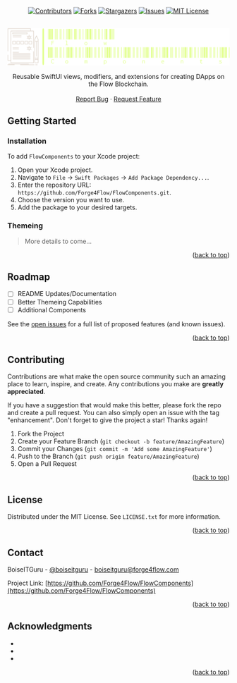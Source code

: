 <!-- Improved compatibility of back to top link: See: https://github.com/othneildrew/Best-README-Template/pull/73 -->

<a name="readme-top"></a>

<!--
*** Thanks for checking out the Best-README-Template. If you have a suggestion
*** that would make this better, please fork the repo and create a pull request
*** or simply open an issue with the tag "enhancement".
*** Don't forget to give the project a star!
*** Thanks again! Now go create something AMAZING! :D
-->

<div align="center">

<!-- PROJECT SHIELDS -->
<!--
*** I'm using markdown "reference style" links for readability.
*** Reference links are enclosed in brackets [ ] instead of parentheses ( ).
*** See the bottom of this document for the declaration of the reference variables
*** for contributors-url, forks-url, etc. This is an optional, concise syntax you may use.
*** https://www.markdownguide.org/basic-syntax/#reference-style-links
-->

[![Contributors][contributors-shield]][contributors-url]
[![Forks][forks-shield]][forks-url]
[![Stargazers][stars-shield]][stars-url]
[![Issues][issues-shield]][issues-url]
[![MIT License][license-shield]][license-url]

<br />

<a href="https://github.com/Forge4Flow/FlowComponents">
  <img src="repo_images/logo.png" alt="Logo">
</a>

<br />

<p align="center">
  Reusable SwiftUI views, modifiers, and extensions for creating DApps on the Flow Blockchain.
  <!-- <br />
  <a href="https://github.com/Forge4Flow/FlowComponents"><strong>Explore the docs »</strong></a> -->
  <br />
  <br />
  <!-- <a href="https://github.com/Forge4Flow/FlowComponents">View Demo</a>
  · -->
  <a href="https://github.com/Forge4Flow/FlowComponents/issues">Report Bug</a>
  ·
  <a href="https://github.com/Forge4Flow/FlowComponents/issues">Request Feature</a>
</p>
</div>

<!-- GETTING STARTED -->

## Getting Started

### Installation

To add `FlowComponents` to your Xcode project:

1. Open your Xcode project.
2. Navigate to `File` -> `Swift Packages` -> `Add Package Dependency...`.
3. Enter the repository URL: `https://github.com/Forge4Flow/FlowComponents.git`.
4. Choose the version you want to use.
5. Add the package to your desired targets.

### Themeing

> More details to come...

<p align="right">(<a href="#readme-top">back to top</a>)</p>

<!-- USAGE EXAMPLES -->

<!-- ## Usage

### Components / Views

#### `ButtonView`

#### `CodeBlock`

#### `TransactionView`

#### `ErrorView`

### Responsive DApp Helper

#### `AppProperties`

### Responsive DApp Builder

#### `ResponsiveView`

##### `HeaderView`

##### `SidebarView`

_For more examples, please refer to the [Documentation](https://example.com)_

<p align="right">(<a href="#readme-top">back to top</a>)</p> -->

<!-- ROADMAP -->

## Roadmap

- [ ] README Updates/Documentation
- [ ] Better Themeing Capabilities
- [ ] Additional Components

See the [open issues](https://github.com/Forge4Flow/FlowComponents/issues) for a full list of proposed features (and known issues).

<p align="right">(<a href="#readme-top">back to top</a>)</p>

<!-- CONTRIBUTING -->

## Contributing

Contributions are what make the open source community such an amazing place to learn, inspire, and create. Any contributions you make are **greatly appreciated**.

If you have a suggestion that would make this better, please fork the repo and create a pull request. You can also simply open an issue with the tag "enhancement".
Don't forget to give the project a star! Thanks again!

1. Fork the Project
2. Create your Feature Branch (`git checkout -b feature/AmazingFeature`)
3. Commit your Changes (`git commit -m 'Add some AmazingFeature'`)
4. Push to the Branch (`git push origin feature/AmazingFeature`)
5. Open a Pull Request

<p align="right">(<a href="#readme-top">back to top</a>)</p>

<!-- LICENSE -->

## License

Distributed under the MIT License. See `LICENSE.txt` for more information.

<p align="right">(<a href="#readme-top">back to top</a>)</p>

<!-- CONTACT -->

## Contact

BoiseITGuru - [@boiseitguru](https://twitter.com/boiseitguru) - boiseitguru@forge4flow.com

Project Link: [https://github.com/Forge4Flow/FlowComponents](https://github.com/Forge4Flow/FlowComponents)

<p align="right">(<a href="#readme-top">back to top</a>)</p>

<!-- ACKNOWLEDGMENTS -->

## Acknowledgments

- []()
- []()
- []()

<p align="right">(<a href="#readme-top">back to top</a>)</p>

<!-- MARKDOWN LINKS & IMAGES -->
<!-- https://www.markdownguide.org/basic-syntax/#reference-style-links -->

[contributors-shield]: https://img.shields.io/github/contributors/Forge4Flow/FlowComponents.svg?style=for-the-badge
[contributors-url]: https://github.com/Forge4Flow/FlowComponents/graphs/contributors
[forks-shield]: https://img.shields.io/github/forks/Forge4Flow/FlowComponents.svg?style=for-the-badge
[forks-url]: https://github.com/Forge4Flow/FlowComponents/network/members
[stars-shield]: https://img.shields.io/github/stars/Forge4Flow/FlowComponents.svg?style=for-the-badge
[stars-url]: https://github.com/Forge4Flow/FlowComponents/stargazers
[issues-shield]: https://img.shields.io/github/issues/Forge4Flow/FlowComponents.svg?style=for-the-badge
[issues-url]: https://github.com/Forge4Flow/FlowComponents/issues
[license-shield]: https://img.shields.io/github/license/Forge4Flow/FlowComponents.svg?style=for-the-badge
[license-url]: https://github.com/Forge4Flow/FlowComponents/blob/main/LICENSE
